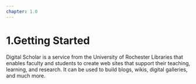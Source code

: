 ```yaml
---
chapter: 1.0
---
```

# 1.Getting Started
Digital Scholar is a service from the University of Rochester Libraries that enables faculty and students to create web sites that support their teaching, learning, and research. It can be used to build blogs, wikis, digital galleries, and much more.
